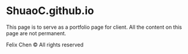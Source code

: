 # ShuaoC.github.io

This page is to serve as a portfolio page for client. All the content on this page are not permanent. 

Felix Chen © All rights reserved
